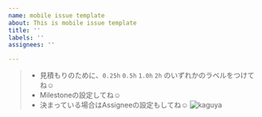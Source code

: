 ```yaml
---
name: mobile issue template
about: This is mobile issue template
title: ''
labels: ''
assignees: ''

---
```


> * 見積もりのために、`0.25h` `0.5h` `1.0h` `2h` のいずれかのラベルをつけてね☺️
> * Milestoneの設定してね☺️
> * 決まっている場合はAssigneeの設定もしてね☺️
> ![kaguya](https://imgur.com/mVZjByo.png)

